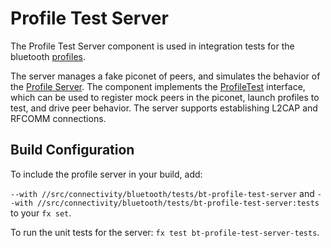# Profile Test Server

The Profile Test Server component is used in integration tests for the bluetooth
[profiles](https://fuchsia.googlesource.com/fuchsia/+/HEAD/src/connectivity/bluetooth/profiles/).

The server manages a fake piconet of peers, and simulates the behavior of the
[Profile Server](https://fuchsia.googlesource.com/fuchsia/+/HEAD/src/connectivity/bluetooth/core/bt-host/fidl/profile_server.h). The component implements the [ProfileTest](https://fuchsia.googlesource.com/fuchsia/+/HEAD/sdk/fidl/fuchsia.bluetooth.bredr/profile_test.fidl) interface, which can be used to
register mock peers in the piconet, launch profiles to test, and drive peer behavior. The server supports establishing L2CAP and RFCOMM connections.

## Build Configuration

To include the profile server in your build, add:

`--with //src/connectivity/bluetooth/tests/bt-profile-test-server` and
`--with //src/connectivity/bluetooth/tests/bt-profile-test-server:tests`
to your `fx set`.


To run the unit tests for the server: `fx test bt-profile-test-server-tests`.
